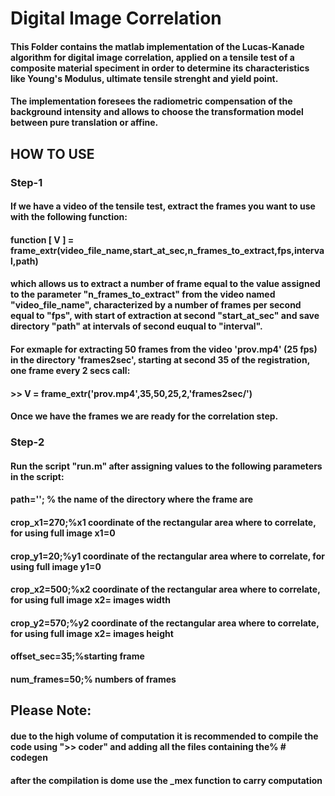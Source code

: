 # Digital Image Correlation
#### This Folder contains the matlab implementation of the Lucas-Kanade algorithm for digital image correlation, applied on a tensile test of a composite material speciment in order to determine its characteristics like Young's Modulus, ultimate tensile strenght and yield point.
#### The implementation foresees the radiometric compensation of the background intensity and allows to choose the transformation model between pure translation or affine.

## HOW TO USE

### Step-1 

#### If we have a video of the tensile test, extract the frames you want to use with the following function:

#### function [ V ] = frame_extr(video_file_name,start_at_sec,n_frames_to_extract,fps,interval,path)

#### which allows us to extract a number of frame equal to the value assigned to the parameter "n_frames_to_extract" from the video named "video_file_name", characterized by a number of frames per second equal to "fps", with start of extraction at second "start_at_sec" and save directory "path" at intervals of second euqual to "interval".

#### For exmaple for extracting 50 frames from the video 'prov.mp4' (25 fps) in the directory 'frames2sec', starting at second 35 of the registration, one frame every 2 secs call:

#### >> V  = frame_extr('prov.mp4',35,50,25,2,'frames2sec/')

#### Once we have the frames we are ready for the correlation step.

### Step-2
#### Run the script "run.m" after assigning values to the following parameters in the script:

#### path=''; % the name of the directory where the frame are

#### crop_x1=270;%x1 coordinate of the rectangular area where to correlate, for using full image x1=0

#### crop_y1=20;%y1 coordinate of the rectangular area where to correlate, for using full image y1=0

#### crop_x2=500;%x2 coordinate of the rectangular area where to correlate, for using full image x2= images width

#### crop_y2=570;%y2 coordinate of the rectangular area where to correlate, for using full image x2= images height

#### offset_sec=35;%starting frame 

#### num_frames=50;% numbers of frames



## Please Note:
#### due to the high volume of computation it is recommended to compile the code using ">> coder" and adding all the files containing the% # codegen
#### after the compilation is dome use the _mex function to carry computation


